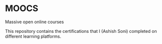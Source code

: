 # MOOCS
 Massive open online courses 
 
 This repository contains the certifications that I (Ashish Soni) completed on different learning platforms.
